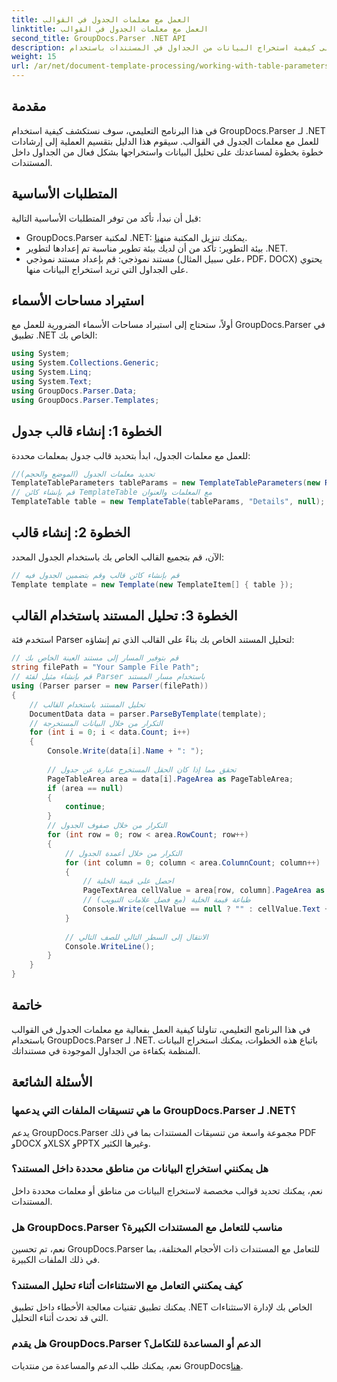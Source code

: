 ```yaml
---
title: العمل مع معلمات الجدول في القوالب
linktitle: العمل مع معلمات الجدول في القوالب
second_title: GroupDocs.Parser .NET API
description: تعرف على كيفية استخراج البيانات من الجداول في المستندات باستخدام GroupDocs.Parser لـ .NET. دليل خطوة بخطوة لاستخدام معلمات الجدول.
weight: 15
url: /ar/net/document-template-processing/working-with-table-parameters-in-templates/
---
```

## مقدمة
في هذا البرنامج التعليمي، سوف نستكشف كيفية استخدام GroupDocs.Parser لـ .NET للعمل مع معلمات الجدول في القوالب. سيقوم هذا الدليل بتقسيم العملية إلى إرشادات خطوة بخطوة لمساعدتك على تحليل البيانات واستخراجها بشكل فعال من الجداول داخل المستندات.
## المتطلبات الأساسية
قبل أن نبدأ، تأكد من توفر المتطلبات الأساسية التالية:
-  GroupDocs.Parser لمكتبة .NET: يمكنك تنزيل المكتبة من[هنا](https://releases.groupdocs.com/parser/net/).
- بيئة التطوير: تأكد من أن لديك بيئة تطوير مناسبة تم إعدادها لتطوير .NET.
- مستند نموذجي: قم بإعداد مستند نموذجي (على سبيل المثال، PDF، DOCX) يحتوي على الجداول التي تريد استخراج البيانات منها.

## استيراد مساحات الأسماء
أولاً، ستحتاج إلى استيراد مساحات الأسماء الضرورية للعمل مع GroupDocs.Parser في تطبيق .NET الخاص بك:
```csharp
using System;
using System.Collections.Generic;
using System.Linq;
using System.Text;
using GroupDocs.Parser.Data;
using GroupDocs.Parser.Templates;
```
## الخطوة 1: إنشاء قالب جدول
للعمل مع معلمات الجدول، ابدأ بتحديد قالب جدول بمعلمات محددة:
```csharp
//تحديد معلمات الجدول (الموضع والحجم)
TemplateTableParameters tableParams = new TemplateTableParameters(new Rectangle(new Point(35, 320), new Size(530, 55)), null);
// قم بإنشاء كائن TemplateTable مع المعلمات والعنوان
TemplateTable table = new TemplateTable(tableParams, "Details", null);
```
## الخطوة 2: إنشاء قالب
الآن، قم بتجميع القالب الخاص بك باستخدام الجدول المحدد:
```csharp
// قم بإنشاء كائن قالب وقم بتضمين الجدول فيه
Template template = new Template(new TemplateItem[] { table });
```
## الخطوة 3: تحليل المستند باستخدام القالب
استخدم فئة Parser لتحليل المستند الخاص بك بناءً على القالب الذي تم إنشاؤه:
```csharp
// قم بتوفير المسار إلى مستند العينة الخاص بك
string filePath = "Your Sample File Path";
// قم بإنشاء مثيل لفئة Parser باستخدام مسار المستند
using (Parser parser = new Parser(filePath))
{
    // تحليل المستند باستخدام القالب
    DocumentData data = parser.ParseByTemplate(template);
    // التكرار من خلال البيانات المستخرجة
    for (int i = 0; i < data.Count; i++)
    {
        Console.Write(data[i].Name + ": ");
        
        // تحقق مما إذا كان الحقل المستخرج عبارة عن جدول
        PageTableArea area = data[i].PageArea as PageTableArea;
        if (area == null)
        {
            continue;
        }
        // التكرار من خلال صفوف الجدول
        for (int row = 0; row < area.RowCount; row++)
        {
            // التكرار من خلال أعمدة الجدول
            for (int column = 0; column < area.ColumnCount; column++)
            {
                // احصل على قيمة الخلية
                PageTextArea cellValue = area[row, column].PageArea as PageTextArea;
                // طباعة قيمة الخلية (مع فصل علامات التبويب)
                Console.Write(cellValue == null ? "" : cellValue.Text + "\t");
            }
            
            // الانتقال إلى السطر التالي للصف التالي
            Console.WriteLine();
        }
    }
}
```

## خاتمة
في هذا البرنامج التعليمي، تناولنا كيفية العمل بفعالية مع معلمات الجدول في القوالب باستخدام GroupDocs.Parser لـ .NET. باتباع هذه الخطوات، يمكنك استخراج البيانات المنظمة بكفاءة من الجداول الموجودة في مستنداتك.

## الأسئلة الشائعة
### ما هي تنسيقات الملفات التي يدعمها GroupDocs.Parser لـ .NET؟
يدعم GroupDocs.Parser مجموعة واسعة من تنسيقات المستندات بما في ذلك PDF وDOCX وXLSX وPPTX وغيرها الكثير.
### هل يمكنني استخراج البيانات من مناطق محددة داخل المستند؟
نعم، يمكنك تحديد قوالب مخصصة لاستخراج البيانات من مناطق أو معلمات محددة داخل المستندات.
### هل GroupDocs.Parser مناسب للتعامل مع المستندات الكبيرة؟
نعم، تم تحسين GroupDocs.Parser للتعامل مع المستندات ذات الأحجام المختلفة، بما في ذلك الملفات الكبيرة.
### كيف يمكنني التعامل مع الاستثناءات أثناء تحليل المستند؟
يمكنك تطبيق تقنيات معالجة الأخطاء داخل تطبيق .NET الخاص بك لإدارة الاستثناءات التي قد تحدث أثناء التحليل.
### هل يقدم GroupDocs.Parser الدعم أو المساعدة للتكامل؟
 نعم، يمكنك طلب الدعم والمساعدة من منتديات GroupDocs[هنا](https://forum.groupdocs.com/c/parser/17).